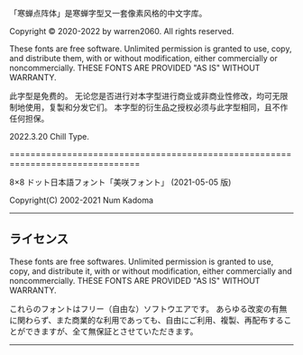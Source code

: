 
「寒蝉点阵体」是寒蝉字型又一套像素风格的中文字库。

Copyright © 2020-2022 by warren2060. All rights reserved. 

These fonts are free software.
Unlimited permission is granted to use, copy, and distribute them, with or without modification, either commercially or noncommercially.
THESE FONTS ARE PROVIDED "AS IS" WITHOUT WARRANTY.

此字型是免费的。
无论您是否进行对本字型进行商业或非商业性修改，均可无限制地使用，复製和分发它们。
本字型的衍生品之授权必须与此字型相同，且不作任何担保。

2022.3.20 Chill Type.

===============================================================================

8×8 ドット日本語フォント「美咲フォント」
(2021-05-05 版)

Copyright(C) 2002-2021 Num Kadoma

-------------------------------------------------------------------------------
 ライセンス
-------------------------------------------------------------------------------
These fonts are free softwares.
Unlimited permission is granted to use, copy, and distribute it, with or without modification, either commercially and noncommercially.
THESE FONTS ARE PROVIDED "AS IS" WITHOUT WARRANTY.

これらのフォントはフリー（自由な）ソフトウエアです。
あらゆる改変の有無に関わらず、また商業的な利用であっても、自由にご利用、複製、再配布することができますが、全て無保証とさせていただきます。


-------------------------------------------------------------------------------
